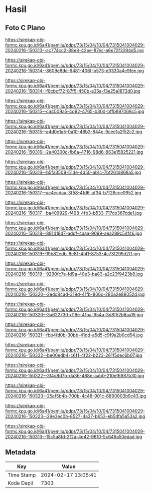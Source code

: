 # Hasil

## Foto C Plano

https://sirekap-obj-formc.kpu.go.id/6a41/pemilu/pdpr/73/15/04/10/04/7315041004029-20240216-150313--ac774cc2-88e8-42ee-87ec-a6e72f3394d5.jpg

https://sirekap-obj-formc.kpu.go.id/6a41/pemilu/pdpr/73/15/04/10/04/7315041004029-20240216-150314--8609e8de-6481-406f-b573-e9330a4c9fee.jpg

https://sirekap-obj-formc.kpu.go.id/6a41/pemilu/pdpr/73/15/04/10/04/7315041004029-20240216-150314--f8cbcf72-87f5-450b-a35a-f3e25a1873d0.jpg

https://sirekap-obj-formc.kpu.go.id/6a41/pemilu/pdpr/73/15/04/10/04/7315041004029-20240216-150315--ca4009a5-4d92-4765-b30d-bffb897068c5.jpg

https://sirekap-obj-formc.kpu.go.id/6a41/pemilu/pdpr/73/15/04/10/04/7315041004029-20240216-150315--a4d0e1a5-0a10-48b3-844e-9cee1a2f52c2.jpg

https://sirekap-obj-formc.kpu.go.id/6a41/pemilu/pdpr/73/15/04/10/04/7315041004029-20240216-150316--2e40300c-fb6a-4716-98d6-863e15825221.jpg

https://sirekap-obj-formc.kpu.go.id/6a41/pemilu/pdpr/73/15/04/10/04/7315041004029-20240216-150316--b5fa3509-51de-4d50-ab1c-7bf261d868a5.jpg

https://sirekap-obj-formc.kpu.go.id/6a41/pemilu/pdpr/73/15/04/10/04/7315041004029-20240216-150317--ac4ccdaa-3f58-4fd6-af34-b7f26cce0952.jpg

https://sirekap-obj-formc.kpu.go.id/6a41/pemilu/pdpr/73/15/04/10/04/7315041004029-20240216-150317--ba409929-f498-4fb3-b533-717cb367cde1.jpg

https://sirekap-obj-formc.kpu.go.id/6a41/pemilu/pdpr/73/15/04/10/04/7315041004029-20240216-150318--881418d7-addf-4aaa-9099-aea299c54f46.jpg

https://sirekap-obj-formc.kpu.go.id/6a41/pemilu/pdpr/73/15/04/10/04/7315041004029-20240216-150319--19b82edb-6e81-4f41-8753-4c73f299d2f1.jpg

https://sirekap-obj-formc.kpu.go.id/6a41/pemilu/pdpr/73/15/04/10/04/7315041004029-20240216-150319--9290fc7a-fd9a-40e3-ba83-a2c23f9423b9.jpg

https://sirekap-obj-formc.kpu.go.id/6a41/pemilu/pdpr/73/15/04/10/04/7315041004029-20240216-150320--2edc84ad-319d-41fb-806c-280a2e89052d.jpg

https://sirekap-obj-formc.kpu.go.id/6a41/pemilu/pdpr/73/15/04/10/04/7315041004029-20240216-150320--3a622730-d19e-41ba-954a-3d8f52b8aa19.jpg

https://sirekap-obj-formc.kpu.go.id/6a41/pemilu/pdpr/73/15/04/10/04/7315041004029-20240216-150321--fbb4fd0b-30bb-41dd-a5d5-c9f9a2b0cd94.jpg

https://sirekap-obj-formc.kpu.go.id/6a41/pemilu/pdpr/73/15/04/10/04/7315041004029-20240216-150322--be00edb4-c6f1-4f22-b223-261f5dec6b07.jpg

https://sirekap-obj-formc.kpu.go.id/6a41/pemilu/pdpr/73/15/04/10/04/7315041004029-20240216-150322--3f4d8d7b-da36-488e-aab0-210ef6987b30.jpg

https://sirekap-obj-formc.kpu.go.id/6a41/pemilu/pdpr/73/15/04/10/04/7315041004029-20240216-150323--25af5b4b-700b-4c48-901c-6890003b9c43.jpg

https://sirekap-obj-formc.kpu.go.id/6a41/pemilu/pdpr/73/15/04/10/04/7315041004029-20240216-150323--29e3ec0b-8527-4a37-b653-eb5dfa5a53a2.jpg

https://sirekap-obj-formc.kpu.go.id/6a41/pemilu/pdpr/73/15/04/10/04/7315041004029-20240216-150313--15c5a8fd-2f2a-4e42-9810-5c649a50edad.jpg


## Metadata

| Key        | Value               |
| ---------- | ------------------- |
| Time Stamp | 2024-02-17 13:05:41 |
| Kode Dapil | 7303                |



